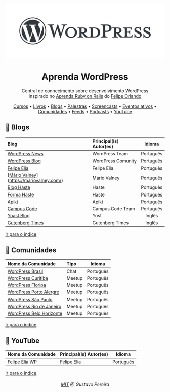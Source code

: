 <p align="center">
<img src="/WordPressLogo.png" width="500" alt="Aprenda WordPress">
</p>
<h1 align="center">Aprenda WordPress</h1>
<p align="center">Central de conhecimento sobre desenvolvimento WordPress<br>Inspirado no <a href="https://github.com/felipeorlando/aprenda-rubyonrails">Aprenda Ruby on Rails</a> do <a href="https://github.com/felipeorlando/">Felipe Orlando</a></p>

<a id="user-content-Índice" class="anchor" href="#Índice" aria-hidden="true"></a>

<p align="center">
	<a href="#mortar_board-cursos">Cursos</a> •
	<a href="#book-livros">Livros</a> •
	<a href="#newspaper-blogs">Blogs</a> •
	<a href="#video_camera-palestras-vídeos">Palestras</a> •
	<a href="#computer-screencasts">Screencasts</a> •
	<a href="#circus_tent-eventos-ativos">Eventos ativos</a> •
	<a href="#speech_balloon-comunidades">Comunidades</a> •
	<a href="#paperclip-feeds">Feeds</a> •
	<a href="#sound-podcasts">Podcasts</a> •
    <a href="#loudspeaker-youtube">YouTube</a>
</p>



## :newspaper: Blogs

| Blog                                                         | Principal(is) Autor(es) |  Idioma   |
| :----------------------------------------------------------- | :---------------------- | :-------: |
| [WordPress News](https://br.wordpress.org/news/)             | WordPress Team          | Português |
| [WordPress Blog](https://br.wordpress.org/team/)             | WordPress Comunity      | Português |
| [Felipe Elia](https://felipeelia.com.br/)                    | Felipe Elia             | Português |
| [[Mário Valney](https://mariovalney.com/)](https://mariovalney.com/) | Mário Valney            | Português |
| [Blog Haste](https://www.hastedesign.com.br/blog/)           | Haste                   | Português |
| [Forma Haste](https://forma.hastedesign.com.br/blog/)        | Haste                   | Português |
| [Apiki](https://blog.apiki.com/)                             | Apiki                   | Português |
| [Campus Code](http://blog.campuscode.com.br)                 | Campus Code Team        | Português |
| [Yoast Blog](https://yoast.com/seo-blog/)                    | Yost                    |  Inglês   |
| [Gutenberg Times](https://gutenbergtimes.com/)               | Gutenberg Times         |  Inglês   |

[Ir para o índice](#Índice)



## :speech_balloon: Comunidades

| Nome da Comunidade                                           | Tipo   |  Idioma   |
| :----------------------------------------------------------- | :----- | :-------: |
| [WordPress Brasil](wpbrasil.slack.com)                       | Chat   | Português |
| [WordPress Curitiba](https://www.meetup.com/wpcuritiba/)     | Meetup | Português |
| [WordPress Floripa](https://www.meetup.com/Meetup-WordPress-Floripa/) | Meetup | Português |
| [WordPress Porto Alergre](https://www.meetup.com/wp-poa/)    | Meetup | Português |
| [WordPress São Paulo](https://www.meetup.com/wpsampa/?_locale=pt-BR) | Meetup | Português |
| [WordPress Rio de Janeiro](https://www.meetup.com/wp-rio/)   | Meetup | Português |
| [WordPress Belo Horizonte](https://www.meetup.com/WordPressBeloHorizonte/) | Meetup | Português |

[Ir para o índice](#Índice)



## :loudspeaker: YouTube

| Nome da Comunidade                                           | Principal(is) Autor(es) |  Idioma   |
| :----------------------------------------------------------- | :---------------------- | :-------: |
| [Felipe Elia WP](https://www.youtube.com/channel/UCD_26rOE3ClALcZreTkyIoQ/) | Felipe Elia             | Português |

[Ir para o índice](#Índice)



<h6 align="center"><a href="/LICENSE">MIT</a> @ Gustavo Pereira</h6>

